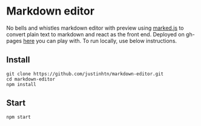 # Markdown editor
No bells and whistles markdown editor with preview using [marked.js](https://marked.js.org/#/README.md#README.md) to convert plain text to markdown and react as the front end. Deployed on gh-pages [here](https://justinhtn.github.io/markdown-editor/) you can play with. To run locally, use below instructions.

## Install
```
git clone https://github.com/justinhtn/markdown-editor.git
cd markdown-editor
npm install
```
## Start
```
npm start
```

